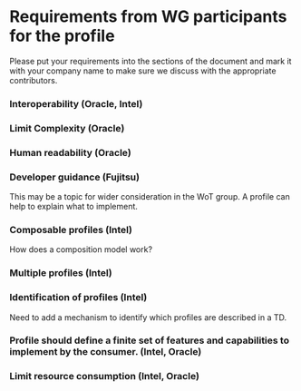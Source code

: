 # Requirements from WG participants for the profile

Please put your requirements into the sections of the document and mark it with your company name to make sure
we discuss with the appropriate contributors.

### Interoperability (Oracle, Intel)

### Limit Complexity (Oracle)

### Human readability (Oracle)

### Developer guidance (Fujitsu)
This may be a topic for wider consideration in the WoT group.
A profile can help to explain what to implement.

### Composable profiles (Intel)
How does a composition model work?

### Multiple profiles (Intel)

### Identification of profiles (Intel)
Need to add a mechanism to identify which profiles are described in a TD.

### Profile should define a finite set of features and capabilities to implement by the consumer. (Intel, Oracle)

### Limit resource consumption (Intel, Oracle)
